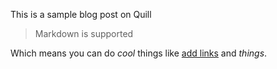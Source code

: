 This is a sample blog post on Quill

> Markdown is supported

Which means you can do _cool_ things like [add links](http://twitter.com/justquillin) and *things*.